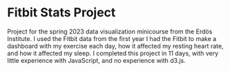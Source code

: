 # Fitbit Stats Project

Project for the spring 2023 data visualization minicourse from the Erdös Institute.  I used the Fitbit data from the first year I had the Fitbit to make a dashboard with my exercise each day, how it affected my resting heart rate, and how it affected my sleep.  I completed this project in 11 days, with very little experience with JavaScript, and no experience with d3.js.
